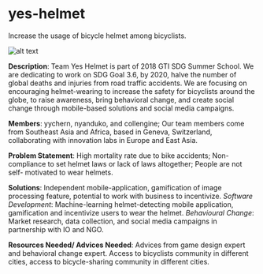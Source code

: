 # yes-helmet
Increase the usage of bicycle helmet among bicyclists.

![alt text](https://cdn.shopify.com/s/files/1/2097/9875/products/LEGO-Mario-Odyssey-Square_1024x1024.jpg)

**Description**: 
Team Yes Helmet is part of 2018 GTI SDG Summer School. We are dedicating to work on SDG Goal 3.6, by 2020, halve the number of global deaths and injuries from road traffic accidents. We are focusing on encouraging helmet-wearing to increase the safety for bicyclists around the globe, to raise awareness, bring behavioral change, and create social change through mobile-based solutions and social media campaigns.

**Members**: 
yychern, nyanduko, and collengine; Our team members come from Southeast Asia and Africa, based in Geneva, Switzerland, collaborating with innovation labs in Europe and East Asia.

**Problem Statement**:
High mortality rate due to bike accidents; Non-compliance to set helmet laws or lack of laws altogether; People are not self- motivated to wear helmets.

**Solutions**:
Independent mobile-application, gamification of image processing feature, potential to work with business to incentivize.
*Software Development*: Machine-learning helmet-detecting mobile application, gamification and incentivize users to wear the helmet.
*Behavioural Change*: Market research, data collection, and social media campaigns in partnership with IO and NGO.

**Resources Needed/ Advices Needed**:
Advices from game design expert and behavioral change expert. Access to bicyclists community in different cities, access to bicycle-sharing community in different cities.
